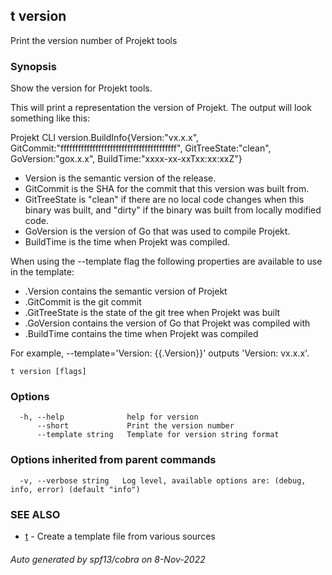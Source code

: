 ## t version

Print the version number of Projekt tools

### Synopsis


Show the version for Projekt tools.

This will print a representation the version of Projekt.
The output will look something like this:

Projekt CLI version.BuildInfo{Version:"vx.x.x", GitCommit:"ffffffffffffffffffffffffffffffffffffffff", GitTreeState:"clean", GoVersion:"gox.x.x", BuildTime:"xxxx-xx-xxTxx:xx:xxZ"}

- Version is the semantic version of the release.
- GitCommit is the SHA for the commit that this version was built from.
- GitTreeState is "clean" if there are no local code changes when this binary was
  built, and "dirty" if the binary was built from locally modified code.
- GoVersion is the version of Go that was used to compile Projekt.
- BuildTime is the time when Projekt was compiled.

When using the --template flag the following properties are available to use in
the template:

- .Version contains the semantic version of Projekt
- .GitCommit is the git commit
- .GitTreeState is the state of the git tree when Projekt was built
- .GoVersion contains the version of Go that Projekt was compiled with
- .BuildTime contains the time when Projekt was compiled

For example, --template='Version: {{.Version}}' outputs 'Version: vx.x.x'.


```
t version [flags]
```

### Options

```
  -h, --help              help for version
      --short             Print the version number
      --template string   Template for version string format
```

### Options inherited from parent commands

```
  -v, --verbose string   Log level, available options are: (debug, info, error) (default "info")
```

### SEE ALSO

* [t](t.md)	 - Create a template file from various sources

###### Auto generated by spf13/cobra on 8-Nov-2022
